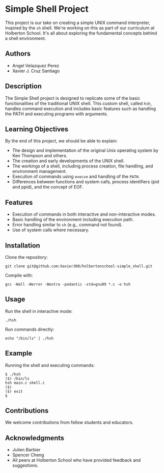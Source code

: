 # Simple Shell Project

This project is our take on creating a simple UNIX command interpreter, inspired by the `sh` shell. We're working on this as part of our curriculum at Holberton School. It's all about exploring the fundamental concepts behind a shell environment.

## Authors

- Angel Velazquez Perez
- Xavier J. Cruz Santiago

## Description

The Simple Shell project is designed to replicate some of the basic functionalities of the traditional UNIX shell. This custom shell, called `hsh`, handles command execution and includes basic features such as handling the PATH and executing programs with arguments.

## Learning Objectives

By the end of this project, we should be able to explain:
- The design and implementation of the original Unix operating system by Ken Thompson and others.
- The creation and early developments of the UNIX shell.
- The workings of a shell, including process creation, file handling, and environment management.
- Execution of commands using `execve` and handling of the `PATH`.
- Differences between functions and system calls, process identifiers (pid and ppid), and the concept of EOF.

## Features

- Execution of commands in both interactive and non-interactive modes.
- Basic handling of the environment including execution path.
- Error handling similar to `sh` (e.g., command not found).
- Use of system calls where necessary.

## Installation

Clone the repository:

```shell
git clone git@github.com:Xavier308/holbertonschool-simple_shell.git
```
Compile with:

```shell
gcc -Wall -Werror -Wextra -pedantic -std=gnu89 *.c -o hsh

```

## Usage
Run the shell in interactive mode:

```shell
./hsh
```
Run commands directly:

```shell
echo "/bin/ls" | ./hsh

```
## Example

Running the shell and executing commands:

```shell
$ ./hsh
($) /bin/ls
hsh main.c shell.c
($)
($) exit
$
```
## Contributions
We welcome contributions from fellow students and educators.

## Acknowledgments

- Julien Barbier
- Spencer Cheng
- All peers at Holberton School who have provided feedback and suggestions.

